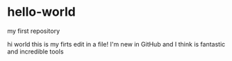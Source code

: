 # hello-world
my first repository

hi world
this is my firts edit in a file!
I'm new in GitHub and I think is fantastic and incredible tools

